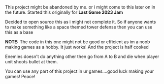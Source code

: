 This project might be abandoned by me. or i might come to this later on in the future.
Started this originally for **Last Game 2023 Jam**

Decided to open source this as i might not complete it. So if anyone wants to make
something like a space themed tower defense then you can use this as a base

**NOTE:**
The code in this one might not be good or efficient as im a noob making games as a hobby.
It just works! And the project is half cooked

Enemies doesn't do anything other then go from A to B and die when player unit shoots bullet
at them.

You can use any part of this project in ur games....good luck making your games!
Peace!
